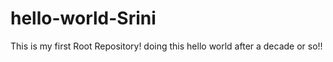 # hello-world-Srini

This is my first Root Repository! doing this hello world after a decade or so!!
